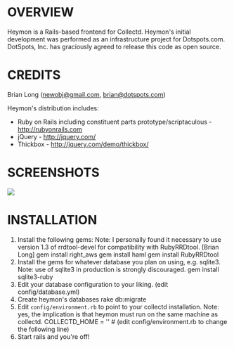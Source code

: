 OVERVIEW
=======

Heymon is a Rails-based frontend for Collectd. Heymon's initial development was performed as an infrastructure project for Dotspots.com. DotSpots, Inc. has graciously agreed to release this code as open source.

CREDITS
======

Brian Long (newobj@gmail.com, brian@dotspots.com)

Heymon's distribution includes:

* Ruby on Rails including constituent parts prototype/scriptaculous - <http://rubyonrails.com>
* jQuery - <http://jquery.com/>
* Thickbox - <http://jquery.com/demo/thickbox/>

SCREENSHOTS
===========

<a href="http://cloud.github.com/downloads/newobj/heymon/Picture_10.png" target="_blank"><img border="0" src="http://30.media.tumblr.com/tumblr_ky2c5kTj041qz5uuvo1_500.png"/></a>

INSTALLATION
============
1) Install the following gems: Note: I personally found it necessary to use version 1.3 of rrdtool-devel for compatibility with RubyRRDtool. [Brian Long]
    gem install right_aws
    gem install haml
    gem install RubyRRDtool
2) Install the gems for whatever database you plan on using, e.g. sqlite3. Note: use of sqlite3 in production is strongly discouraged.
    gem install sqlite3-ruby
3) Edit your database configuration to your liking.
    (edit config/database.yml)
4) Create heymon's databases
    rake db:migrate
5) Edit `config/environment.rb` to point to your collectd installation.  Note: yes, the implication is that heymon must run on the same machine as collectd.
    COLLECTD_HOME = '<path to collectd installation>' # (edit config/environment.rb to change the following line)
6) Start rails and you're off!
